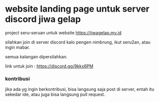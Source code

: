 # website landing page untuk server discord jiwa gelap

project seru-seruan untuk website https://jiwagelap.my.id

silahkan join di server discord kalo pengen nimbrung, ikut seru2an, atau ingin mabar.

semua kalangan dipersilahkan.

link untuk join : https://discord.gg/9kkx6PM





### kontribusi
jika ada yg ingin berkontribusi, bisa langsung saja post di server, entah itu sekedar ide, atau juga bisa langsung pull request.
